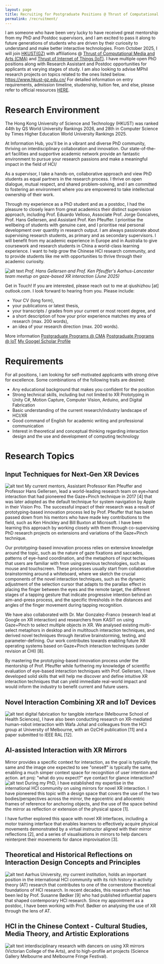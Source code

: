 ```yaml
---
layout: page
title: Recruiting for Postgraduate Positions @ Thrust of Computational Media and Arts, HKUST(GZ) 
permalink: /recruitment/
---
```

I am someone who have been very lucky to have received great mentorship from my PhD and Postdoc supervisors, and I am excited to pass it along to future generations of students who are driven by their curiosity to understand and make better interactive technologies. From October 2025, I will join <a href="https://iott.hkust-gz.edu.cn/">HKUST(GZ)</a> with affiliations @ <a href="https://cma.hkust-gz.edu.cn/"> Thrust of Computational Media and Arts (CMA)</a> and <a href="https://iott.hkust-gz.edu.cn/"> Thrust of Internet of Things (IoT)</a>. I have multiple open PhD positions along with Research Assistant and Postdoc opportunities for applicants at varying stages of study. I am also looking to advise MPhil research projects on topics related to the ones listed below. 
https://www.hkust-gz.edu.cn/
For detailed information on entry requirements, admission timeline, studenship, tuition fee, and else, please refer to official resources <a href="https://fytgs.hkust-gz.edu.cn/admissions/before-submitting-an-application">HERE</a>.

# Research Environment

The Hong Kong University of Science and Technology (HKUST) was ranked 44th by QS World University Rankings 2026, and 28th in Computer Science by Times Higher Education World University Rankings 2025.

 At Information Hub, you'll be in a vibrant and diverse PhD community, thriving on interdisciplinary collaboration and innovation. Our state-of-the-art facilities and supportive academic network provide an fantastic environment to pursue your research passions and make a meaningful impact in the field of HCI/

As a supervisor, I take a hands-on, collaborative approach and view PhD students as equal partners in the research process. I thrive on open dialogue, mutual respect, and shared problem-solving, and I am committed to fostering an environment where you are empowered to take intellectual ownership of their work.

Through my experience as a PhD student and as a postdoc, I had the pleasure to closely learn from great academics their distinct supervision approach, including Prof. Eduardo Velloso, Associate Prof. Jorge Goncalves, Prof. Hans Gellersen, and Assistant Prof. Ken Pfeuffer. I prioritise the wellbeing of students with genuine care, and I prioritise real personal development over quantity in research output. 
I am always passionate about supervising research students, as primary and as secondary supervisors. I will benefit from my academic experience in Europe and in Australia to give coursework and research students in China a world-class learning experience. I want to help grow the Chinese HCI research community, and to provide students like me with opportunities to thrive through their academic curiosity.



![alt text](assets/images/recruitment/gemini.jpg)
*Prof. Hans Gellersen and Prof. Ken Pfeuffer's Aarhus-Lancaster team meetup on gaze-based XR interaction  (June 2025)*

Get in Touch!
If you are interested, please reach out to me at qiushizhou [at] outlook.com. I look forward to hearing from you. Please include:

- Your CV (long form),
- your publications or latest thesis,
- your transcripts / grades from your current or most recent degree, and
- a short description of how your prior experience matches my area of research (max. 200 words),
- an idea of your research direction (max. 200 words).

More information
<a href="https://fytgs.hkust-gz.edu.cn/programs/computational-media-and-arts-5">Postgraduate Programs @ CMA</a>
<a href="https://fytgs.hkust-gz.edu.cn/programs/internet-of-things-5">Postgraduate Programs @ IoT</a>
<a href="https://scholar.google.com.au/citations?user=a-FggqcAAAAJ&hl=en">My Googel Scholar Profile</a>


# Requirements 

For all positions, I am looking for self-motivated applicants with strong drive for excellence. Some combinations of the following traits are desired:
<ul>
  <li>Any educational background that makes you confident for the position</li>
  <li>Strong technical skills, including but not limited to XR Prototyping in Unity C#, Motion Capture, Computer Vision, Arduino, and Digital Fabrication</li>
  <li>Basic understanding of the current research/industry landscape of HCI/XR</li>
  <li>Good command of English for academic writing and professional communication</li>
  <li>Interest in theoretical and conceptual thinking regarding interaction design and the use and development of computing technology</li>
</ul>

# Research Topics

## Input Techniques for Next-Gen XR Devices
![alt text](assets/images/recruitment/in.png)
My current mentors, Assistant Professor Ken Pfeuffer and Professor Hans Gellersen, lead a world-leading research team on eye+hand interaction that had pioneered the Gaze+Pinch technique in 2017 [4] that was later adopted as the default technique for system navigation by Apple in their Vision Pro. The successful impact of their research was a result of prototyping-based innovation process led by Prof. Pfeuffer that has been passed down from his mentors who have made key contributions to the field, such as Ken Hinckley and Bill Buxton at Microsoft. I have been learning this approach by working closely with them through co-supervising PhD research projects on extensions and variations of the Gaze+Pinch technique. 

Our prototyping-based innovation process relies on extensive knowledge around the topic, such as the nature of gaze fixations and saccades, patterns of eye-hand coordination, and the metaphors of input techniques that users are familiar with from using previous technologies, such as mouse and touchscreen. These processes usually start from collaborative brainstorming around a whiteboard, where we sketch the crucial components of the novel interaction techniques, such as the dynamic adjustment of the selection cursor that adapts to the parallax effect in placing the finger between the eyes and the remote target, the different stages of a tapping gesture that indicate progressive intention behind an aim-and-press process, and the specific thresholds in the distances and angles of the finger movement during tapping recognition.

We have also collaborated with Dr. Mar Gonzalez-Franco (research lead at Google on XR interaction) and researchers from KASIT on using Gaze+Pinch to select multiple objects in XR. We analysed existing multi-select metaphors in desktop and in multitouch interaction techniques, and derived novel techniques through iterative brainstorming, testing, and parameter-defining. Our work contributes towards enabling future XR operating systems based on Gaze+Pinch interaction techniques (under revision at CHI) [8]. 

By mastering the prototyping-based innovation process under the mentorship of Prof. Pfeuffer while furthering my knowledge of scientific evaluation of eye-based interaction techniques with Prof. Gellersen, I have developed solid skills that will help me discover and define intuitive XR interaction techniques that can yield immediate real-world impact and would inform the industry to benefit current and future users.  


## Novel Interaction Combining XR and IoT Devices
![alt text](assets/images/recruitment/out.png)
digital fabrication for tangible interface (Melbourne School of Health Sciences),  I have also been conducting research on XR-mediated human-robot interaction with Wafa Johal and colleagues from the HCI group at University of Melbourne, with an OzCHI publication [11] and a paper submitted to IEEE RAL [12].


## AI-assisted Interaction with XR Mirrors
Mirror provides a specific context for interaction, as the goal is typically the same and the image one expected to see "oneself" is typically the same, enabling a much simper context space for recognition of user intention and action. 
art proj: "what do you expect?" eye contact for glance interaction?
![alt text](assets/images/recruitment/mirror.png)
During my PhD, I have established my expertise in the international HCI community on using mirrors for novel XR interaction. I have pioneered this topic with a design space that covers the use of the two bodies/perspectives across the mirror, the egocentric and allocentric frames of reference for anchoring objects, and the use of the space behind the mirror as reflection or extension of the physical space [1]. 

I have further explored this space with novel XR interfaces, including a motor training interface that enables learners to effectively acquire physical movements demonstrated by a virtual instructor aligned with their mirror reflections [2], and a series of visualisations in mirrors to help dancers reinterpret their movements for dance improvisation [3].



## Theoretical and Historical Reflections on Interaction Design Concepts and Principles
![alt text](assets/images/recruitment/history.png)
Aarhus University, my current institution, holds an important position in the international HCI community with its rich history in activity theory (AT) research that contributes to one of the cornerstone theoretical foundations of HCI research. In recent decades, this research effort has been led by Prof. Susanne Bødker [9] who had published influential papers that shaped contemporary HCI research. Since my appointment as a postdoc, I have been working with Prof. Bødker on analysing the use of XR through the lens of AT. 

## HCI in the Chinese Context - Cultural Studies, Media Theory, and Artistic Explorations
![alt text](assets/images/recruitment/books.png)
interdisciplinary research with dancers on using XR mirrors (Victorian College of the Arts), and to high-profile art projects (Science Gallery Melbourne and Melbourne Fringe Festival).

